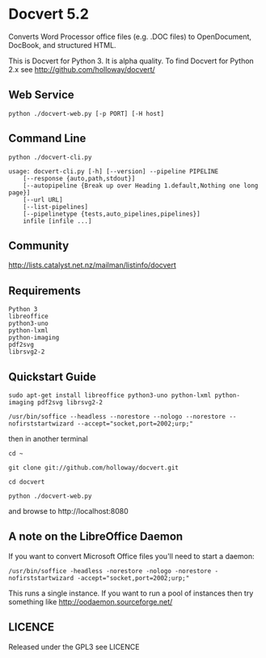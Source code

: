 Docvert 5.2
=============

Converts Word Processor office files (e.g. .DOC files) to OpenDocument, DocBook, and structured HTML.

This is Docvert for Python 3. It is alpha quality. To find Docvert for Python 2.x see http://github.com/holloway/docvert/

Web Service
-----------

    python ./docvert-web.py [-p PORT] [-H host]

Command Line
------------

    python ./docvert-cli.py

    usage: docvert-cli.py [-h] [--version] --pipeline PIPELINE
        [--response {auto,path,stdout}]
        [--autopipeline {Break up over Heading 1.default,Nothing one long page}]
        [--url URL]
        [--list-pipelines]
        [--pipelinetype {tests,auto_pipelines,pipelines}]
        infile [infile ...]

Community
---------

http://lists.catalyst.net.nz/mailman/listinfo/docvert

Requirements
------------

    Python 3
    libreoffice
    python3-uno
    python-lxml
    python-imaging
    pdf2svg
    librsvg2-2
    
Quickstart Guide
----------------

    sudo apt-get install libreoffice python3-uno python-lxml python-imaging pdf2svg librsvg2-2

    /usr/bin/soffice --headless --norestore --nologo --norestore --nofirststartwizard --accept="socket,port=2002;urp;"

then in another terminal

    cd ~

    git clone git://github.com/holloway/docvert.git

    cd docvert

    python ./docvert-web.py

and browse to http://localhost:8080

A note on the LibreOffice Daemon
--------------------------------

If you want to convert Microsoft Office files you'll need to start a daemon:

    /usr/bin/soffice -headless -norestore -nologo -norestore -nofirststartwizard -accept="socket,port=2002;urp;"

This runs a single instance. If you want to run a pool of instances then try something like http://oodaemon.sourceforge.net/


LICENCE
-------
Released under the GPL3 see LICENCE


